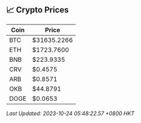## 📈 Crypto Prices

| Coin | Price |
| ---- | ----- |
| BTC | $31635.2266 |
| ETH | $1723.7600 |
| BNB | $223.9335 |
| CRV | $0.4575 |
| ARB | $0.8571 |
| OKB | $44.8791 |
| DOGE | $0.0653 |

_Last Updated: 2023-10-24 05:48:22.57 +0800 HKT_